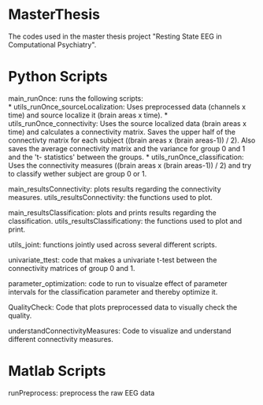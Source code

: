 # MasterThesis
The codes used in the master thesis project "Resting State EEG in Computational Psychiatry".

# Python Scripts
main_runOnce: runs the following scripts:  
      * utils_runOnce_sourceLocalization: Uses preprocessed data (channels x time) and source localize it (brain areas x time).
      * utils_runOnce_connectivity: Uses the source localized data (brain areas x time) and calculates a connectivity matrix. Saves the upper half of the connectivty matrix for                                       each subject ((brain areas x (brain areas-1)) / 2). Also saves the average connectivity matrix and the variance for group 0 and 1 and the 't-                                       statistics' between the groups.
      * utils_runOnce_classification: Uses the connectivity measures ((brain areas x (brain areas-1)) / 2) and try to classify wether subject are group 0 or 1. 


main_resultsConnectivity: plots results regarding the connectivity measures.
      utils_resultsConnectivity: the functions used to plot.


main_resultsClassification: plots and prints results regarding the classification.
      utils_resultsClassificationy: the functions used to plot and print. 
      
utils_joint: functions jointly used across several different scripts.

univariate_ttest: code that makes a univariate t-test between the connectivity matrices of group 0 and 1.

parameter_optimization: code to run to visualze effect of parameter intervals for the classification parameter and thereby optimize it.

QualityCheck: Code that plots preprocessed data to visually check the quality.

understandConnectivityMeasures: Code to visualize and understand different connectivity measures.

# Matlab Scripts
runPreprocess: preprocess the raw EEG data



